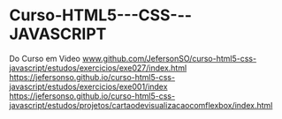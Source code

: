 # Curso-HTML5---CSS---JAVASCRIPT
Do Curso em Video 
www.github.com/JefersonSO/curso-html5-css-javascript/estudos/exercicios/exe027/index.html
https://jefersonso.github.io/curso-html5-css-javascript/estudos/exercicios/exe001/index
https://jefersonso.github.io/curso-html5-css-javascript/estudos/projetos/cartaodevisualizacaocomflexbox/index.html
